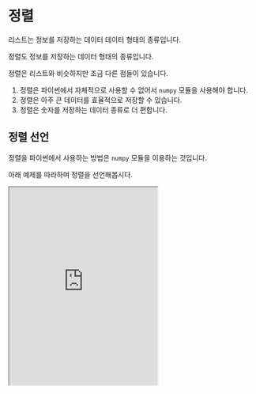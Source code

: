 # 정렬

리스트는 정보를 저장하는 데이터 데이터 형태의 종류입니다.

정렬도 정보를 저장하는 데이터 형태의 종류입니다.

정렬은 리스트와 비슷하지만 조금 다른 점들이 있습니다.

1. 정렬은 파이썬에서 자체적으로 사용할 수 없어서 `numpy` 모듈을 사용해야 합니다.
2. 정렬은 아주 큰 데이터를 효율적으로 저장할 수 있습니다.
3. 정렬은 숫자를 저장하는 데이터 종류로 더 편합니다.

## 정렬 선언

정렬을 파이썬에서 사용하는 방법은 `numpy` 모듈을 이용하는 것입니다.

아래 예제를 따라하며 정렬을 선언해봅시다.

<iframe
  loading="lazy"
  title="Python IDLE Trinket"
  src="https://trinket.io/embed/python3/396ae27df2"
  height="400"
/>

## 정렬 숫자 연산

리스트에서는 리스트의 모든 아이템에 어떤 수를 더하고 새로운 리스트에 저장하기 위하여 다음과 같은 방법을 사용했습니다.

리스트에서는 아이템을 하나하나 for 반복문을 사용하여 숫자 연산을 해야합니다.

정렬을 사용하면 바로 그 변수를 연산하여도 잘 작동이 됩니다.

<iframe
  loading="lazy"
  title="Python IDLE Trinket"
  src="https://trinket.io/embed/python3/bd22e54547"
  height="400"
/>
